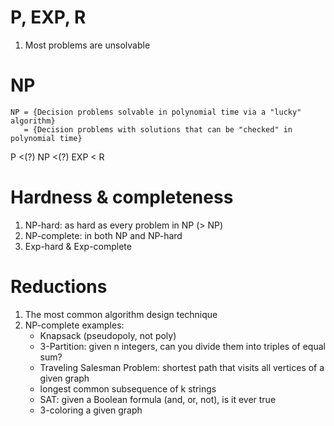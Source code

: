 # P, EXP, R
1. Most problems are unsolvable

# NP
```
NP = {Decision problems solvable in polynomial time via a "lucky" algorithm}
   = {Decision problems with solutions that can be "checked" in polynomial time}
```

P <(?) NP <(?) EXP < R

# Hardness & completeness
1. NP-hard: as hard as every problem in NP (> NP)
2. NP-complete: in both NP and NP-hard
3. Exp-hard & Exp-complete

# Reductions
1. The most common algorithm design technique
2. NP-complete examples:
    + Knapsack (pseudopoly, not poly)
    + 3\-Partition: given n integers, can you divide them into triples of equal sum?
    + Traveling Salesman Problem: shortest path that visits all vertices of a given graph
    + longest common subsequence of k strings
    + SAT: given a Boolean formula (and, or, not), is it ever true
    + 3\-coloring a given graph